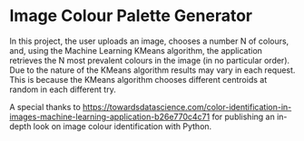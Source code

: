 # Image Colour Palette Generator

In this project, the user uploads an image, chooses a number N of colours, and, using the Machine Learning KMeans algorithm, the application retrieves the N most prevalent colours in the image (in no particular order). Due to the nature of the KMeans algorithm results may vary in each request. This is because the KMeans algorithm chooses different centroids at random in each different try.   

A special thanks to https://towardsdatascience.com/color-identification-in-images-machine-learning-application-b26e770c4c71
for publishing an in-depth look on image colour identification with Python.
